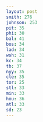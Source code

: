```yaml
---
layout: post
smith: 276
johnson: 253
pit: 35
phi: 30
bal: 41
bos: 34
lad: 34
wsh: 31
kc: 34
tb: 37
nyy: 35
cle: 35
tor: 25
stl: 33
min: 33
hou: 36
atl: 33
sd: 23
---
```

